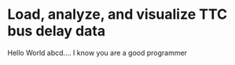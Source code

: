 # Load, analyze, and visualize TTC bus delay data
Hello World abcd....
I know you are a good programmer